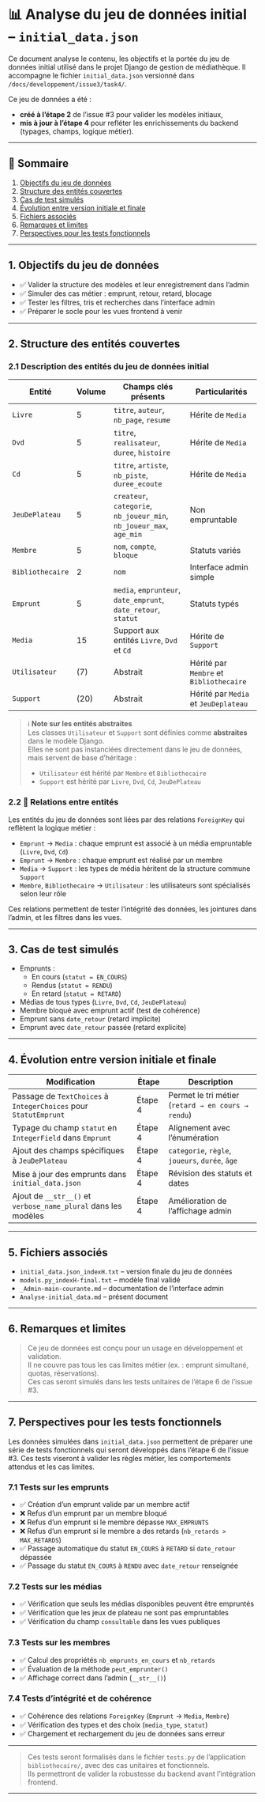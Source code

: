 # 📊 Analyse du jeu de données initial – `initial_data.json`

Ce document analyse le contenu, les objectifs et la portée du jeu de données initial utilisé dans le projet Django de gestion de médiathèque. Il accompagne le fichier `initial_data.json` versionné dans `/docs/developpement/issue3/task4/`.

Ce jeu de données a été :
- **créé à l’étape 2** de l’issue #3 pour valider les modèles initiaux,
- **mis à jour à l’étape 4** pour refléter les enrichissements du backend (typages, champs, logique métier).

---

## 🧭 Sommaire

1. [Objectifs du jeu de données](#1-objectifs-du-jeu-de-données)  
2. [Structure des entités couvertes](#2-structure-des-entités-couvertes)  
3. [Cas de test simulés](#3-cas-de-test-simulés)  
4. [Évolution entre version initiale et finale](#4-évolution-entre-version-initiale-et-finale)  
5. [Fichiers associés](#5-fichiers-associés)  
6. [Remarques et limites](#6-remarques-et-limites)
7. [Perspectives pour les tests fonctionnels](#7-perspectives-pour-les-tests-fonctionnels)

---

## 1. Objectifs du jeu de données

- ✅ Valider la structure des modèles et leur enregistrement dans l’admin
- ✅ Simuler des cas métier : emprunt, retour, retard, blocage
- ✅ Tester les filtres, tris et recherches dans l’interface admin
- ✅ Préparer le socle pour les vues frontend à venir

---

## 2. Structure des entités couvertes

### 2.1 Description des entités du jeu de données initial

| Entité           | Volume | Champs clés présents                                                 | Particularités                          |
|------------------|--------|----------------------------------------------------------------------|-----------------------------------------|
| `Livre`          | 5      | `titre`, `auteur`, `nb_page`, `resume`                               | Hérite de `Media`                       |
| `Dvd`            | 5      | `titre`, `realisateur`, `duree`, `histoire`                          | Hérite de `Media`                       |
| `Cd`             | 5      | `titre`, `artiste`, `nb_piste`, `duree_ecoute`                       | Hérite de `Media`                       |
| `JeuDePlateau`   | 5      | `createur`, `categorie`, `nb_joueur_min`, `nb_joueur_max`, `age_min` | Non empruntable                         |
| `Membre`         | 5      | `nom`, `compte`, `bloque`                                            | Statuts variés                          |
| `Bibliothecaire` | 2      | `nom`                                                                | Interface admin simple                  |
| `Emprunt`        | 5      | `media`, `emprunteur`, `date_emprunt`, `date_retour`, `statut`       | Statuts typés                           |
| `Media`          | 15     | Support aux entités `Livre`, `Dvd` et `Cd`                           | Hérite de `Support`                     |
| `Utilisateur`    | (7)    | Abstrait                                                             | Hérité par `Membre` et `Bibliothecaire` |
| `Support`        | (20)   | Abstrait                                                             | Hérité par `Media` et `JeuDeplateau`    |

> ℹ️ **Note sur les entités abstraites**  
> Les classes `Utilisateur` et `Support` sont définies comme **abstraites** dans le modèle Django.  
> Elles ne sont pas instanciées directement dans le jeu de données, mais servent de base d’héritage :
> - `Utilisateur` est hérité par `Membre` et `Bibliothecaire`
> - `Support` est hérité par `Livre`, `Dvd`, `Cd`, `JeuDePlateau`

### 2.2 🔗 Relations entre entités

Les entités du jeu de données sont liées par des relations `ForeignKey` qui reflètent la logique métier :

- `Emprunt` → `Media` : chaque emprunt est associé à un média empruntable (`Livre`, `Dvd`, `Cd`)
- `Emprunt` → `Membre` : chaque emprunt est réalisé par un membre
- `Media` → `Support` : les types de média héritent de la structure commune `Support`
- `Membre`, `Bibliothecaire` → `Utilisateur` : les utilisateurs sont spécialisés selon leur rôle

Ces relations permettent de tester l’intégrité des données, les jointures dans l’admin, et les filtres dans les vues.

---

## 3. Cas de test simulés

- Emprunts :
  - En cours (`statut = EN_COURS`)
  - Rendus (`statut = RENDU`)
  - En retard (`statut = RETARD`)
- Médias de tous types (`Livre`, `Dvd`, `Cd`, `JeuDePlateau`)
- Membre bloqué avec emprunt actif (test de cohérence)
- Emprunt sans `date_retour` (retard implicite)
- Emprunt avec `date_retour` passée (retard explicite)

---

## 4. Évolution entre version initiale et finale

| Modification                                                     | Étape   | Description                                        |
|------------------------------------------------------------------|---------|----------------------------------------------------|
| Passage de `TextChoices` à `IntegerChoices` pour `StatutEmprunt` | Étape 4 | Permet le tri métier (`retard → en cours → rendu`) |
| Typage du champ `statut` en `IntegerField` dans `Emprunt`        | Étape 4 | Alignement avec l’énumération                      |
| Ajout des champs spécifiques à `JeuDePlateau`                    | Étape 4 | `categorie`, `règle`, `joueurs`, `durée`, `âge`    |
| Mise à jour des emprunts dans `initial_data.json`                | Étape 4 | Révision des statuts et dates                      |
| Ajout de `__str__()` et `verbose_name_plural` dans les modèles   | Étape 4 | Amélioration de l’affichage admin                  |

---

## 5. Fichiers associés

- `initial_data.json_indexH.txt` – version finale du jeu de données
- `models.py_indexH-final.txt` – modèle final validé
- `_Admin-main-courante.md` – documentation de l’interface admin
- `Analyse-initial_data.md` – présent document

---

## 6. Remarques et limites

> Ce jeu de données est conçu pour un usage en développement et validation.  
> Il ne couvre pas tous les cas limites métier (ex. : emprunt simultané, quotas, réservations).  
> Ces cas seront simulés dans les tests unitaires de l’étape 6 de l’issue #3.

---

## 7. Perspectives pour les tests fonctionnels

Les données simulées dans `initial_data.json` permettent de préparer une série de tests fonctionnels qui seront développés dans l’étape 6 de l’issue #3. Ces tests viseront à valider les règles métier, les comportements attendus et les cas limites.

### 7.1 Tests sur les emprunts

- ✅ Création d’un emprunt valide par un membre actif
- ❌ Refus d’un emprunt par un membre bloqué
- ❌ Refus d’un emprunt si le membre dépasse `MAX_EMPRUNTS`
- ❌ Refus d’un emprunt si le membre a des retards (`nb_retards > MAX_RETARDS`)
- ✅ Passage automatique du statut `EN_COURS` à `RETARD` si `date_retour` dépassée
- ✅ Passage du statut `EN_COURS` à `RENDU` avec `date_retour` renseignée

### 7.2 Tests sur les médias

- ✅ Vérification que seuls les médias disponibles peuvent être empruntés
- ✅ Vérification que les jeux de plateau ne sont pas empruntables
- ✅ Vérification du champ `consultable` dans les vues publiques

### 7.3 Tests sur les membres

- ✅ Calcul des propriétés `nb_emprunts_en_cours` et `nb_retards`
- ✅ Évaluation de la méthode `peut_emprunter()`
- ✅ Affichage correct dans l’admin (`__str__()`)

### 7.4 Tests d’intégrité et de cohérence

- ✅ Cohérence des relations `ForeignKey` (`Emprunt` → `Media`, `Membre`)
- ✅ Vérification des types et des choix (`media_type`, `statut`)
- ✅ Chargement et rechargement du jeu de données sans erreur

---

> Ces tests seront formalisés dans le fichier `tests.py` de l’application `bibliothecaire/`, avec des cas unitaires et fonctionnels.  
> Ils permettront de valider la robustesse du backend avant l’intégration frontend.

---
